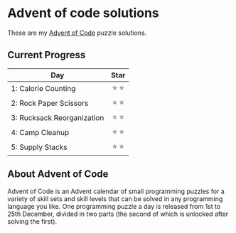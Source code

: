 # Advent of code solutions

These are my [Advent of Code](https://adventofcode.com/) puzzle solutions.

Current Progress
--------------------

| Day                           | Star  |
| ------------------------------| :---: |
| 1: Calorie Counting           | ⭐ ⭐ |
| 2: Rock Paper Scissors        | ⭐ ⭐ |
| 3: Rucksack Reorganization    | ⭐ ⭐ |
| 4: Camp Cleanup               | ⭐ ⭐ |
| 5: Supply Stacks               | ⭐ ⭐ |


About Advent of Code
--------------------

Advent of Code is an Advent calendar of small programming puzzles
for a variety of skill sets and skill levels that can be solved in any
programming language you like. One programming puzzle a day is released from 1st
to 25th December, divided in two parts (the second of which is unlocked after
solving the first).
